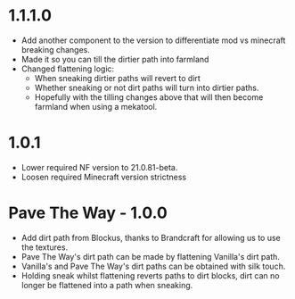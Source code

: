 # 1.1.1.0
- Add another component to the version to differentiate mod vs minecraft breaking changes.
- Made it so you can till the dirtier path into farmland
- Changed flattening logic:
    - When sneaking dirtier paths will revert to dirt
    - Whether sneaking or not dirt paths will turn into dirtier paths.
    - Hopefully with the tilling changes above that will then become farmland when using a mekatool.
# 1.0.1
- Lower required NF version to 21.0.81-beta.
- Loosen required Minecraft version strictness
# Pave The Way - 1.0.0
- Add dirt path from Blockus, thanks to Brandcraft for allowing us to use the textures.
- Pave The Way's dirt path can be made by flattening Vanilla's dirt path.
- Vanilla's and Pave The Way's dirt paths can be obtained with silk touch.
- Holding sneak whilst flattening reverts paths to dirt blocks, dirt can no longer be flattened into a path when sneaking.